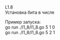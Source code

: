 L1.8  
Установка бита в числе  

Пример запуска:  
go run ./l1_8/l1_8.go 5 1 0  
go run ./l1_8/l1_8.go 5 2 1  